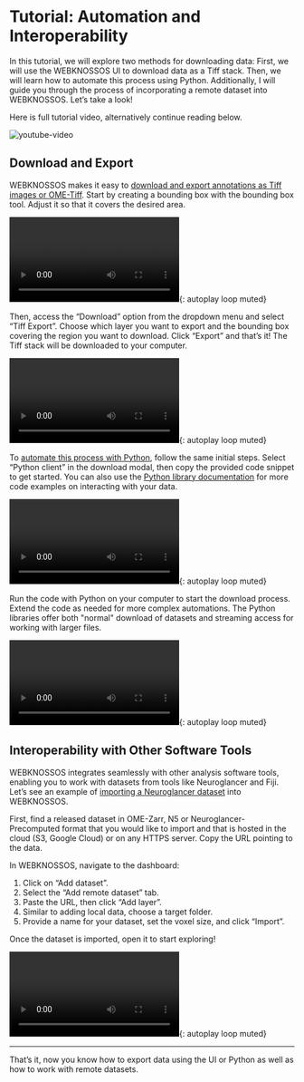 # Tutorial: Automation and Interoperability

In this tutorial, we will explore two methods for downloading data:
First, we will use the WEBKNOSSOS UI to download data as a Tiff stack.
Then, we will learn how to automate this process using Python.
Additionally, I will guide you through the process of incorporating a remote dataset into WEBKNOSSOS.
Let’s take a look!

Here is full tutorial video, alternatively continue reading below.

![youtube-video](https://www.youtube.com/embed/Cz98_zO1Z2w)

## Download and Export

WEBKNOSSOS makes it easy to [download and export annotations as Tiff images or OME-Tiff](./export.md#data-export-through-the-ui).
Start by creating a bounding box with the bounding box tool. Adjust it so that it covers the desired area.

![type:video](https://static.webknossos.org/assets/docs/tutorial-automation/01_create_bounding_box.mp4){: autoplay loop muted}

Then, access the “Download” option from the dropdown menu and select “Tiff Export”.
Choose which layer you want to export and the bounding box covering the region you want to download.
Click “Export” and that’s it!
The Tiff stack will be downloaded to your computer.

![type:video](https://static.webknossos.org/assets/docs/tutorial-automation/02_export_as_tiff.mp4){: autoplay loop muted}

To [automate this process with Python](./export.md#data-export-through-python), follow the same initial steps.
Select “Python client” in the download modal, then copy the provided code snippet to get started.
You can also use the [Python library documentation](https://docs.webknossos.org/webknossos-py/) for more code examples on interacting with your data.

![type:video](https://static.webknossos.org/assets/docs/tutorial-automation/03_copy_python_code.mp4){: autoplay loop muted}

Run the code with Python on your computer to start the download process.
Extend the code as needed for more complex automations.
The Python libraries offer both "normal" download of datasets and streaming access for working with larger files.

![type:video](https://static.webknossos.org/assets/docs/tutorial-automation/04_run_the_code.mp4){: autoplay loop muted}

## Interoperability with Other Software Tools

WEBKNOSSOS integrates seamlessly with other analysis software tools, enabling you to work with datasets from tools like Neuroglancer and Fiji. 
Let’s see an example of [importing a Neuroglancer dataset](./datasets.md#streaming-from-remote-servers-and-the-cloud) into WEBKNOSSOS.

First, find a released dataset in OME-Zarr, N5 or Neuroglancer-Precomputed format that you would like to import and that is hosted in the cloud (S3, Google Cloud) or on any HTTPS server.
Copy the URL pointing to the data.

In WEBKNOSSOS, navigate to the dashboard:

1. Click on “Add dataset”.
2. Select the “Add remote dataset” tab.
3. Paste the URL, then click “Add layer”.
4. Similar to adding local data, choose a target folder.
5. Provide a name for your dataset, set the voxel size, and click “Import”.

Once the dataset is imported, open it to start exploring!

![type:video](https://static.webknossos.org/assets/docs/tutorial-automation/05_import_n5.mp4){: autoplay loop muted}

---

That’s it, now you know how to export data using the UI or Python as well as how to work with remote datasets.
